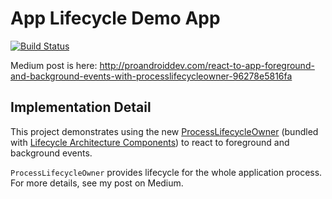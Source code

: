 # App Lifecycle Demo App

[![Build Status](https://travis-ci.org/jshvarts/AppLifecycleDemo.svg?branch=master)](https://travis-ci.org/jshvarts/AppLifecycleDemo)

Medium post is here: http://proandroiddev.com/react-to-app-foreground-and-background-events-with-processlifecycleowner-96278e5816fa

## Implementation Detail

This project demonstrates using the new [ProcessLifecycleOwner](https://developer.android.com/reference/android/arch/lifecycle/ProcessLifecycleOwner.html) (bundled with [Lifecycle Architecture Components](https://developer.android.com/topic/libraries/architecture/index.html)) to react to foreground and background events. 

`ProcessLifecycleOwner` provides lifecycle for the whole application process. For more details, see my post on Medium.

